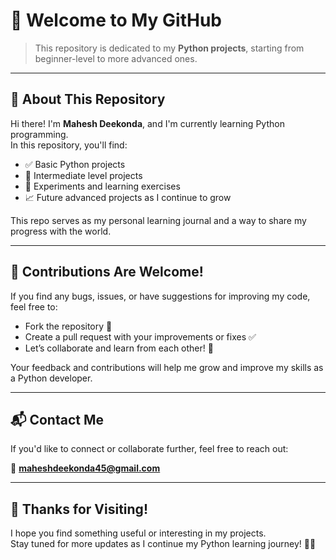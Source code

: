 # 👋 Welcome to My GitHub

> This repository is dedicated to my **Python projects**, starting from beginner-level to more advanced ones.

---

## 📘 About This Repository

Hi there! I'm **Mahesh Deekonda**, and I'm currently learning Python programming.  
In this repository, you'll find:

- ✅ Basic Python projects  
- 🚀 Intermediate level projects  
- 🔧 Experiments and learning exercises  
- 📈 Future advanced projects as I continue to grow

This repo serves as my personal learning journal and a way to share my progress with the world.

---

## 🤝 Contributions Are Welcome!

If you find any bugs, issues, or have suggestions for improving my code, feel free to:

- Fork the repository 🍴  
- Create a pull request with your improvements or fixes ✅  
- Let’s collaborate and learn from each other! 🙌  

Your feedback and contributions will help me grow and improve my skills as a Python developer.

---

## 📬 Contact Me

If you'd like to connect or collaborate further, feel free to reach out:

📧 **maheshdeekonda45@gmail.com**

---

## 🙏 Thanks for Visiting!

I hope you find something useful or interesting in my projects.  
Stay tuned for more updates as I continue my Python learning journey! 🌱🐍
